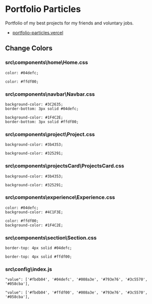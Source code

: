 # Portfolio Particles

Portfolio of my best projects for my friends and voluntary jobs.

  - [portfolio-particles.vercel](https://portfolio-particles.vercel.app)


## Change Colors

### src\components\home\Home.css

```old
color: #04defc;
```

```new
color: #ffdf00;
```

### src\components\navbar\Navbar.css

```old
background-color: #3C2635;
border-bottom: 3px solid #04defc;
```

```new
background-color: #1F4C2E;
border-bottom: 3px solid #ffdf00;
```

### src\components\project\Project.css

```old
background-color: #3b4353;
```

```new
background-color: #325291;
```

### src\components\projectsCard\ProjectsCard.css

```old
background-color: #3b4353;
```

```new
background-color: #325291;
```

### src\components\experience\Experience.css

```old
color: #04defc;
background-color: #4C1F3E;
```

```new
color: #ffdf00;
background-color: #1F4C2E; 
```

### src\components\section\Section.css

```old
border-top: 4px solid #04defc;
```

```new
border-top: 4px solid #ffdf00;
```


### src\config\index.js

```old
"value": ['#fbdb04', '#04defc', '#008a3e', '#793e76', '#3c5570', '#058cba'],
```

```new
"value": ['#fbdb04', '#ffdf00', '#008a3e', '#793e76', '#3c5570', '#058cba'],
```
